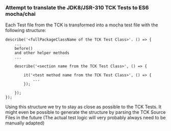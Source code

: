 ### Attempt to translate the JDK8/JSR-310 TCK Tests to ES6 mocha/chai

Each Test file from the TCK is transformed into a mocha test file with the following structure:

    describe('<fullPackageClassName of the TCK Test Class>'. () => {
        ...
        before()
        and other helper methods
        ...
        
        describe('<section name from the TCK Test Class>', () => {
        
            it('<test method name from the TCK Test Class>', () => {
                ...
            });
    
        });
    });

Using this structure we try to stay as close as possible to the TCK Tests. 
It might even be possible to generate the structure by parsing the TCK Source Files in the future 
(The actual test logic will very probably always need to be manually adapted)